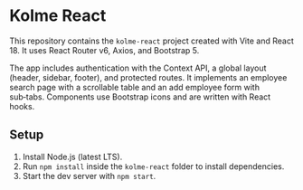 
# Kolme React

This repository contains the `kolme-react` project created with Vite and React 18. It uses React Router v6, Axios, and Bootstrap 5.


The app includes authentication with the Context API, a global layout (header, sidebar, footer), and protected routes. It implements an employee search page with a scrollable table and an add employee form with sub‑tabs. Components use Bootstrap icons and are written with React hooks.


## Setup

1. Install Node.js (latest LTS).
2. Run `npm install` inside the `kolme-react` folder to install dependencies.
3. Start the dev server with `npm start`.

